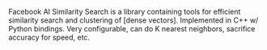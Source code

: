 Facebook AI Similarity Search is a library containing tools for efficient similarity search and clustering of [dense vectors]. Implemented in C++ w/ Python bindings. Very configurable, can do K nearest neighbors, sacrifice accuracy for speed, etc.